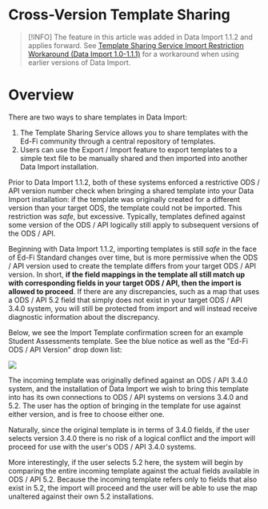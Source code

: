 # Cross-Version Template Sharing

> [!INFO]
> The feature in this article was added in Data Import 1.1.2 and applies forward. See [Template Sharing Service Import Restriction Workaround (Data Import 1.0-1.1.1)](../data-import-article-archive/template-sharing-service-import-restriction-workaround-data-import-10-111) for a workaround when using earlier versions of Data Import.

# Overview

There are two ways to share templates in Data Import:

1. The Template Sharing Service allows you to share templates with the Ed-Fi community through a central repository of templates.
2. Users can use the Export / Import feature to export templates to a simple text file to be manually shared and then imported into another Data Import installation.

Prior to Data Import 1.1.2, both of these systems enforced a restrictive ODS / API version number check when bringing a shared template into your Data Import installation: if the template was originally created for a different version than your target ODS, the template could not be imported. This restriction was _safe_, but excessive. Typically, templates defined against some version of the ODS / API logically still apply to subsequent versions of the ODS / API.

Beginning with Data Import 1.1.2, importing templates is still _safe_ in the face of Ed-Fi Standard changes over time, but is more permissive when the ODS / API version used to create the template differs from your target ODS / API version. In short, **if the field mappings in the template all still match up with corresponding fields in your target ODS / API, then the import is allowed to proceed**. If there are any discrepancies, such as a map that uses a ODS / API 5.2 field that simply does not exist in your target ODS / API 3.4.0 system, you will still be protected from import and will instead receive diagnostic information about the discrepancy.

Below, we see the Import Template confirmation screen for an example Student Assessments template. See the blue notice as well as the "Ed-Fi ODS / API Version" drop down list:

![](https://edfidocs.blob.core.windows.net/$web/img/reference/data-import/technical-articles/data-import-article-archive/Cross-Version%20Template%20Sharing.PNG)

The incoming template was originally defined against an ODS / API 3.4.0 system, and the installation of Data Import we wish to bring this template into has its own connections to ODS / API systems on versions 3.4.0 and 5.2. The user has the option of bringing in the template for use against either version, and is free to choose either one.

Naturally, since the original template is in terms of 3.4.0 fields, if the user selects version 3.4.0 there is no risk of a logical conflict and the import will proceed for use with the user's ODS / API 3.4.0 systems.

More interestingly, if the user selects 5.2 here, the system will begin by comparing the entire incoming template against the actual fields available in ODS / API 5.2. Because the incoming template refers only to fields that also exist in 5.2, the import will proceed and the user will be able to use the map unaltered against their own 5.2 installations.
